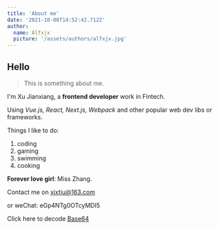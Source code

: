 ```yaml
---
title: 'About me'
date: '2021-10-08T14:52:42.712Z'
author:
  name: Alfxjx
  picture: '/assets/authors/alfxjx.jpg'
---
```


## Hello 

> This is something about me.

I'm Xu Jianxiang, a **frontend developer** work in Fintech. 

Using *Vue.js, React, Next.js, Webpack* and other popular web dev libs or frameworks.

Things I like to do:

  1. coding
  2. gaming
  3. swimming
  4. cooking


**Forever love girl**:  Miss Zhang.

Contact me on [xjxtju@163.com](mailto:xjxtju@163.com)

or weChat: eGp4NTg0OTcyMDI5

Click here to decode [Base64](https://tool.ip138.com/base64/)

